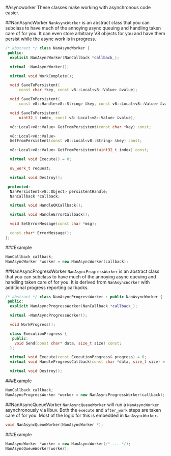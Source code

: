 #Asyncworker
These classes make working with asynchronous code easier.

##NanAsyncWorker
`NanAsyncWorker` is an abstract class that you can subclass to have much of the annoying async queuing and handling taken care of for you.
It can even store arbitrary V8 objects for you and have them persist while the async work is in progress.
```c++
/* abstract */ class NanAsyncWorker {
 public:
  explicit NanAsyncWorker(NanCallback *callback_);

  virtual ~NanAsyncWorker();

  virtual void WorkComplete();

  void SaveToPersistent(
      const char *key, const v8::Local<v8::Value> &value);

  void SaveToPersistent(
      const v8::Handle<v8::String> &key, const v8::Local<v8::Value> &value);

  void SaveToPersistent(
      uint32_t index, const v8::Local<v8::Value> &value);

  v8::Local<v8::Value> GetFromPersistent(const char *key) const;

  v8::Local<v8::Value>
  GetFromPersistent(const v8::Local<v8::String> &key) const;

  v8::Local<v8::Value> GetFromPersistent(uint32_t index) const;

  virtual void Execute() = 0;

  uv_work_t request;

  virtual void Destroy();

 protected:
  NanPersistent<v8::Object> persistentHandle;
  NanCallback *callback;

  virtual void HandleOKCallback();

  virtual void HandleErrorCallback();

  void SetErrorMessage(const char *msg);

  const char* ErrorMessage();
};
```

###Example
```c++
NanCallback callback;
NanAsyncWorker *worker = new NanAsyncWorker(callback);
```

##NanAsyncProgressWorker
`NanAsyncProgressWorker` is an abstract class that you can subclass to have much of the annoying async queuing and handling taken care of for you.
It is derived from `NanAsyncWorker` with additional progress reporting callbacks.
```c++
/* abstract */ class NanAsyncProgressWorker : public NanAsyncWorker {
 public:
  explicit NanAsyncProgressWorker(NanCallback *callback_);

  virtual ~NanAsyncProgressWorker();

  void WorkProgress();

  class ExecutionProgress {
   public:
    void Send(const char* data, size_t size) const;
  };

  virtual void Execute(const ExecutionProgress& progress) = 0;
  virtual void HandleProgressCallback(const char *data, size_t size) = 0;

  virtual void Destroy();
```

###Example
```c++
NanCallback callback;
NanAsyncProgressWorker *worker = new NanAsyncProgressWorker(callback);
```

##NanAsyncQueueWorker
`NanAsyncQueueWorker` will run a `NanAsyncWorker` asynchronously via libuv.
Both the `execute` and `after_work` steps are taken care of for you.
Most of the logic for this is embedded in `NanAsyncWorker`.
```c++
void NanAsyncQueueWorker(NanAsyncWorker *);
```

###Example
```c++
NanAsyncWorker *worker = new NanAsyncWorker(/* ... */);
NanAsyncQueueWorker(worker);
```
